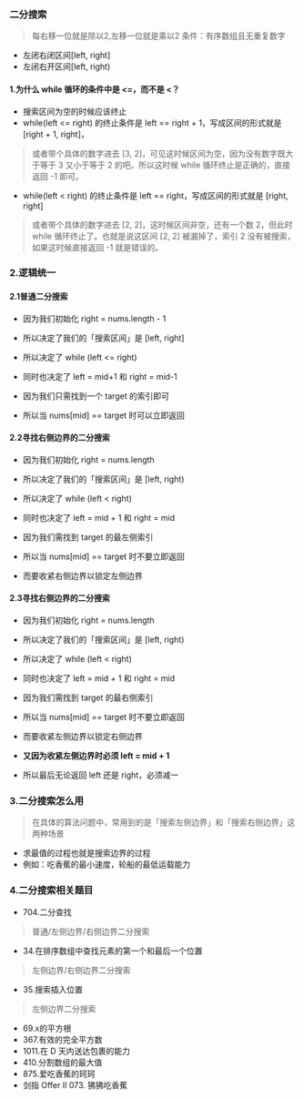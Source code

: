 ﻿### 二分搜索
> 每右移一位就是除以2,左移一位就是乘以2
> 条件：有序数组且无重复数字
- 左闭右闭区间[left, right]
- 左闭右开区间[left, right)

#### 1.为什么 while 循环的条件中是 <=，而不是 <？
- 搜索区间为空的时候应该终止
- while(left <= right) 的终止条件是 left == right + 1，写成区间的形式就是 [right + 1, right]，
> 或者带个具体的数字进去 [3, 2]，可见这时候区间为空，因为没有数字既大于等于 3 又小于等于 2 的吧。所以这时候 while 循环终止是正确的，直接返回 -1 即可。
- while(left < right) 的终止条件是 left == right，写成区间的形式就是 [right, right]
> 或者带个具体的数字进去 [2, 2]，这时候区间非空，还有一个数 2，但此时 while 循环终止了。也就是说这区间 [2, 2] 被漏掉了，索引 2 没有被搜索，如果这时候直接返回 -1 就是错误的。
### 2.逻辑统一
#### 2.1普通二分搜索
- 因为我们初始化 right = nums.length - 1
- 所以决定了我们的「搜索区间」是 [left, right]
- 所以决定了 while (left <= right)
- 同时也决定了 left = mid+1 和 right = mid-1

- 因为我们只需找到一个 target 的索引即可
- 所以当 nums[mid] == target 时可以立即返回


#### 2.2寻找右侧边界的二分搜索
- 因为我们初始化 right = nums.length
- 所以决定了我们的「搜索区间」是 [left, right)
- 所以决定了 while (left < right)
- 同时也决定了 left = mid + 1 和 right = mid

- 因为我们需找到 target 的最左侧索引
- 所以当 nums[mid] == target 时不要立即返回
- 而要收紧右侧边界以锁定左侧边界


#### 2.3寻找右侧边界的二分搜索
- 因为我们初始化 right = nums.length
- 所以决定了我们的「搜索区间」是 [left, right)
- 所以决定了 while (left < right)
- 同时也决定了 left = mid + 1 和 right = mid

- 因为我们需找到 target 的最右侧索引
- 所以当 nums[mid] == target 时不要立即返回
- 而要收紧左侧边界以锁定右侧边界

- **又因为收紧左侧边界时必须 left = mid + 1**
- 所以最后无论返回 left 还是 right，必须减一

### 3.二分搜索怎么用
> 在具体的算法问题中，常用到的是「搜索左侧边界」和「搜索右侧边界」这两种场景
- 求最值的过程也就是搜索边界的过程
- 例如：吃香蕉的最小速度，轮船的最低运载能力

### 4.二分搜索相关题目
- 704.二分查找
> 普通/左侧边界/右侧边界二分搜索
- 34.在排序数组中查找元素的第一个和最后一个位置
> 左侧边界/右侧边界二分搜索
- 35.搜索插入位置
> 左侧边界二分搜索
- 69.x的平方根
- 367.有效的完全平方数
- 1011.在 D 天内送达包裹的能力
- 410.分割数组的最大值	
- 875.爱吃香蕉的珂珂
- 剑指 Offer II 073. 狒狒吃香蕉